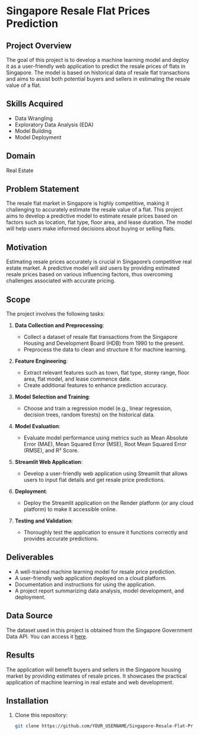 # Singapore Resale Flat Prices Prediction

## Project Overview

The goal of this project is to develop a machine learning model and deploy it as a user-friendly web application to predict the resale prices of flats in Singapore. The model is based on historical data of resale flat transactions and aims to assist both potential buyers and sellers in estimating the resale value of a flat.

## Skills Acquired

- Data Wrangling
- Exploratory Data Analysis (EDA)
- Model Building
- Model Deployment

## Domain

Real Estate

## Problem Statement

The resale flat market in Singapore is highly competitive, making it challenging to accurately estimate the resale value of a flat. This project aims to develop a predictive model to estimate resale prices based on factors such as location, flat type, floor area, and lease duration. The model will help users make informed decisions about buying or selling flats.

## Motivation

Estimating resale prices accurately is crucial in Singapore’s competitive real estate market. A predictive model will aid users by providing estimated resale prices based on various influencing factors, thus overcoming challenges associated with accurate pricing.

## Scope

The project involves the following tasks:

1. **Data Collection and Preprocessing**:
   - Collect a dataset of resale flat transactions from the Singapore Housing and Development Board (HDB) from 1990 to the present.
   - Preprocess the data to clean and structure it for machine learning.

2. **Feature Engineering**:
   - Extract relevant features such as town, flat type, storey range, floor area, flat model, and lease commence date.
   - Create additional features to enhance prediction accuracy.

3. **Model Selection and Training**:
   - Choose and train a regression model (e.g., linear regression, decision trees, random forests) on the historical data.

4. **Model Evaluation**:
   - Evaluate model performance using metrics such as Mean Absolute Error (MAE), Mean Squared Error (MSE), Root Mean Squared Error (RMSE), and R² Score.

5. **Streamlit Web Application**:
   - Develop a user-friendly web application using Streamlit that allows users to input flat details and get resale price predictions.

6. **Deployment**:
   - Deploy the Streamlit application on the Render platform (or any cloud platform) to make it accessible online.

7. **Testing and Validation**:
   - Thoroughly test the application to ensure it functions correctly and provides accurate predictions.

## Deliverables

- A well-trained machine learning model for resale price prediction.
- A user-friendly web application deployed on a cloud platform.
- Documentation and instructions for using the application.
- A project report summarizing data analysis, model development, and deployment.

## Data Source

The dataset used in this project is obtained from the Singapore Government Data API. You can access it [here](https://beta.data.gov.sg/collections/189/view).

## Results

The application will benefit buyers and sellers in the Singapore housing market by providing estimates of resale prices. It showcases the practical application of machine learning in real estate and web development.

## Installation

1. Clone this repository:
   ```bash
   git clone https://github.com/YOUR_USERNAME/Singapore-Resale-Flat-Prices-Prediction.git
